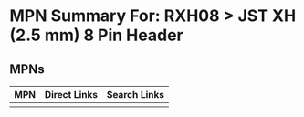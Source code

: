 



# MPN Summary For: RXH08 > JST XH (2.5 mm) 8 Pin Header

## MPNs
  

|MPN|Direct Links|Search Links|
| :--- | :--- | :--- |
||||
